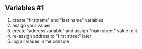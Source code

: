 ## Variables #1

1. create "firstname" and "last name" variables
2. assign your values
3. create "address variable" and assign "main street" value to it
4. re-assign address to "first street" later
5. log all vlaues in the console